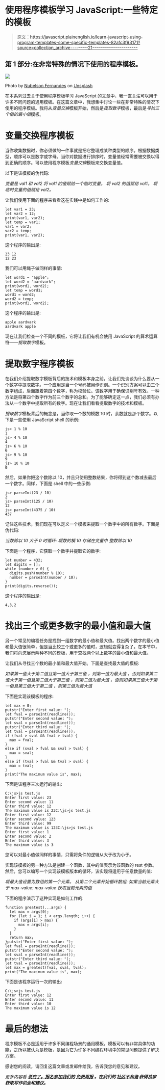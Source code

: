 # 使用程序模板学习 JavaScript:一些特定的模板

> 原文：<https://javascript.plainenglish.io/learn-javascript-using-program-templates-some-specific-templates-82afc3f93171?source=collection_archive---------21----------------------->

## 第 1 部分:在非常特殊的情况下使用的程序模板。

![](img/fba654aa9a47e4fde507d77ab8e6e5cc.png)

Photo by [Nubelson Fernandes](https://unsplash.com/@nublson?utm_source=medium&utm_medium=referral) on [Unsplash](https://unsplash.com?utm_source=medium&utm_medium=referral)

在本系列过去关于使用程序模板学习 JavaScript 的文章中，我一直关注可以用于许多不同问题的通用模板。在这篇文章中，我想集中讨论一些在非常特殊的情况下使用的程序模板。我将从*变量交换*模板开始，然后是*提取数字*模板，最后是*寻找三个值的最小值*模板。

# 变量交换程序模板

当你收集数据时，你必须做的一件事就是把它整理成某种类型的顺序。根据数据类型，顺序可以是数字或字母。当你对数据进行排序时，变量值经常需要被交换以得到正确的顺序。可以使用程序模板*变量交换*模板来交换变量值。

以下是该模板的伪代码:

*变量是 val1 和 val2
将 val1 的值赋给一个临时变量。
将 val2 的值赋给 val1。
将临时变量的值赋给 val2。*

让我们使用下面的程序来看看这在实践中是如何工作的:

```
let var1 = 23;
let var2 = 12;
print(var1, var2);
let temp = var1;
var1 = var2;
var2 = temp;
print(var1, var2);
```

这个程序的输出是:

```
23 12
12 23
```

我们可以用绳子做同样的事情:

```
let word1 = "apple";
let word2 = "aardvark";
print(word1, word2);
let temp = word1;
word1 = word2;
word2 = temp;
print(word1, word2);
```

这个程序的输出是:

```
apple aardvark
aardvark apple
```

现在让我们检查一个不同的模板，它将让我们有机会使用 JavaScript 的算术运算符——*提取数字*模板。

# 提取数字程序模板

在我们介绍提取数字模板背后的技术和模板本身之前，让我们先谈谈为什么要从一个数字中提取数字。一个应用是当一个号码被用作识别。一个识别方案可以由三个数字组成，后面跟着第四个数字，称为校验位。该数字用于确保识别号有效。一种方法是将第四个数字作为前三个数字的总和。为了能够确定这一点，我们必须有办法从一个数字中提取所有的数字。现在让我们看看提取数字的技术和模板。

*提取数字*模板背后的概念是，当你取一个数的模数 10 时，余数就是那个数字。以下是一些使用 JavaScript shell 的示例:

```
js> 1 % 10
1
js> 4 % 10
4
js> 6 % 10
6
js> 9 % 10
9
js> 10 % 10
0
```

然后，如果你把这个数除以 10，并且只使用整数结果，你将得到这个数减去最后一个数字。同样，下面是 shell 中的一些示例:

```
js> parseInt(23 / 10)
2
js> parseInt(125 / 10)
12
js> parseInt(4375 / 10)
437
```

记住这些技术，我们现在可以定义一个模板来提取一个数字中的所有数字。下面是伪代码:

*当数除以 10 大于 0 时循环:
将数的模 10 存储在变量中
整数除以 10*

下面是一个程序，它获取一个数字并提取它的数字:

```
let number = 432;
let digits = [];
while (number > 0) {
  digits.push(number % 10);
  number = parseInt(number / 10);
}
print(digits.reverse());
```

这个程序的输出是:

```
4,3,2
```

# 找出三个或更多数字的最小值和最大值

另一个常见的编程任务是找到一组数字的最小值和最大值。找出两个数字的最小值和最大值很简单，但是当比较三个或更多的值时，逻辑就变得复杂了。在本节中，我们将向您展示两种不同的模板，用于查找两个以上数字的最小值和最大值。

让我们从寻找三个数的最小值和最大值开始。下面是查找最大值的模板:

*如果第一值大于第二值且第一值大于第三值
，则第一值为最大值
，否则如果第二值大于第一值且第二值大于第三值
，则第二值为最大值
，否则如果第三值大于第一值且第三值大于第二值
，则第三值为最大值*

下面是实现该模板的程序:

```
let max = 0;
putstr("Enter first value: ");
let fval = parseInt(readline());
putstr("Enter second value: ");
let sval = parseInt(readline());
putstr("Enter third value: ");
let tval = parseInt(readline());
if (fval > sval && fval > tval) {
  max = fval;
}
else if (sval > fval && sval > tval) {
  max = sval;
}
else if (tval > fval && tval > sval) {
  max = tval;
}
print("The maximum value is", max);
```

下面是该程序三次运行的输出:

```
C:\js>js test.js
Enter first value: 23
Enter second value: 11
Enter third value: 12
The maximum value is 23C:\js>js test.js
Enter first value: 12
Enter second value: 123
Enter third value: 99
The maximum value is 123C:\js>js test.js
Enter first value: 1
Enter second value: 2
Enter third value: 3
The maximum value is 3
```

您可以对最小值做同样的事情，只需将条件的逻辑从大于改为小于。

实现该模板的另一种方法是创建一个函数，其中的值表示为该函数的 rest 参数。然后，您可以编写一个实现该模板版本的循环，该实现将适用于任意数量的值:

*将最大值设置为数组的第一个元素。
从第二个元素开始循环数组:
如果当前元素大于 max-value:
max-value 获取当前元素的值*

下面的程序演示了这种实现是如何工作的:

```
function greatest(...args) {
  let max = args[0];
  for (let i = 1; i < args.length; i++) {
    if (args[i] > max) {
      max = args[i];
    }
  }
  return max;
}putstr("Enter first value: ");
let fval = parseInt(readline());
putstr("Enter second value: ");
let sval = parseInt(readline());
putstr("Enter third value: ");
let tval = parseInt(readline());
let max = greatest(fval, sval, tval);
print("The maximum value is", max);
```

下面是该程序运行一次的输出:

```
C:\js>js test.js
Enter first value: 12
Enter second value: 11
Enter third value: 10
The maximum value is 12
```

# 最后的想法

程序模板不必是适用于许多不同编程场景的通用模板。模板可以有非常具体的功能，之所以被认为是模板，是因为它为许多不同编程环境中的常见问题提供了解决方案。

感谢您的阅读，请回复这篇文章或发邮件给我，告诉我您的意见和建议。

*更多内容看* [***说白了。报名参加我们的***](http://plainenglish.io/) **[***免费周报***](http://newsletter.plainenglish.io/) *。在我们的* [***社区不和谐***](https://discord.gg/GtDtUAvyhW) *获得独家获取写作机会和建议。***